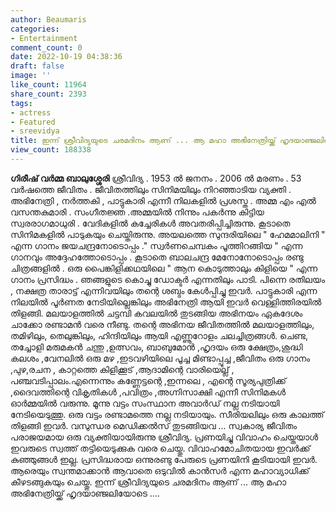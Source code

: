 ```yaml
---
author: Beaumaris
categories:
- Entertainment
comment_count: 0
date: 2022-10-19 04:38:36
draft: false
image: ''
like_count: 11964
share_count: 2393
tags:
- actress
- Featured
- sreevidya
title: ഇന്ന് ശ്രീവിദ്യയുടെ ചരമദിനം ആണ് ... ആ മഹാ അഭിനേത്രിയ്ക്ക് ഹൃദയാഞ്ജലിയോടെ...
view_count: 188338
---
```


**ഗിരീഷ് വർമ്മ ബാലുശ്ശേരി** ശ്രീവിദ്യ . 1953 ൽ ജനനം . 2006 ൽ മരണം . 53 വർഷത്തെ ജീവിതം . ജീവിതത്തിലും സിനിമയിലും നിറഞ്ഞാടിയ വ്യക്തി . അഭിനേത്രി , നർത്തകി , പാട്ടുകാരി എന്നീ നിലകളിൽ പ്രശസ്ത . അമ്മ എം എൽ വസന്തകുമാരി . സംഗീതജ്ഞ .അമ്മയിൽ നിന്നും പകർന്നു കിട്ടിയ സ്വരരാഗമാധുരി . വേദികളിൽ കച്ചേരികൾ അവതരിപ്പിച്ചിരുന്നു. കൂടാതെ സിനിമകളിൽ പാടുകയും ചെയ്തിരുന്നു. അയലത്തെ സുന്ദരിയിലെ " ഹേമമാലിനി " എന്ന ഗാനം ജയചന്ദ്രനോടൊപ്പം ." സ്വർണചെമ്പകം പൂത്തിറങ്ങിയ " എന്ന ഗാനവും അദ്ദേഹത്തോടൊപ്പം . കൂടാതെ ബാലചന്ദ്ര മേനോനോടൊപ്പം രണ്ടു ചിത്രങ്ങളിൽ . ഒരു പൈങ്കിളിക്കഥയിലെ " ആന കൊടുത്താലും കിളിയെ " എന്ന ഗാനം പ്രസിദ്ധം . ഞങ്ങളുടെ കൊച്ചു ഡോക്ടർ എന്നതിലും പാടി. പിന്നെ രതിലയം , നക്ഷത്ര താരാട്ട് എന്നിവയിലും തന്റെ ശബ്ദം കേൾപ്പിച്ചു ഇവർ. പാട്ടുകാരി എന്ന നിലയിൽ പൂർണത നേടിയില്ലെങ്കിലും അഭിനേത്രി ആയി ഇവർ വെള്ളിത്തിരയിൽ തിളങ്ങി. മലയാളത്തിൽ ചട്ടമ്പി കവലയിൽ തുടങ്ങിയ അഭിനയം ഏകദേശം ചാക്കോ രണ്ടാമൻ വരെ നീണ്ടു. തന്റെ അഭിനയ ജീവിതത്തിൽ മലയാളത്തിലും, തമിഴിലും, തെലുങ്കിലും, ഹിന്ദിയിലും ആയി എണ്ണൂറോളം ചലച്ചിത്രങ്ങൾ. ചെണ്ട, തച്ചോളി മരുമകൻ ചന്തു ,ഉത്സവം, ബാബുമോൻ ,ഹൃദയം ഒരു ക്ഷേത്രം,ശുദ്ധി കലശം ,വേനലിൽ ഒരു മഴ ,ഇടവഴിയിലെ പൂച്ച മിണ്ടാപ്പൂച്ച ,ജീവിതം ഒരു ഗാനം ,പുഴ,രചന , കാറ്റത്തെ കിളിക്കൂട് ,ആദാമിന്റെ വാരിയെല്ല് , പഞ്ചവടിപ്പാലം.എന്നെന്നും കണ്ണേട്ടന്റെ ,ഇന്നലെ , എന്റെ സൂര്യപുത്രിക്ക് ,ദൈവത്തിന്റെ വികൃതികൾ ,പവിത്രം ,അഗ്നിസാക്ഷി എന്നീ സിനിമകൾ ഓർമ്മയിൽ വരുന്നു. മൂന്നു വട്ടം സംസ്ഥാന അവാർഡ് നല്ല നടിയായി നേടിയെടുത്തു. ഒരു വട്ടം രണ്ടാമത്തെ നല്ല നടിയായും. സീരിയലിലും ഒരു കാലത്ത് തിളങ്ങി ഇവർ. വസുന്ധര മെഡിക്കൽസ് തുടങ്ങിയവ ... സ്വകാര്യ ജീവിതം പരാജയമായ ഒരു വ്യക്തിയായിരുന്നു ശ്രീവിദ്യ. പ്രണയിച്ചു വിവാഹം ചെയ്തയാൾ ഇവരുടെ സ്വത്ത് തട്ടിയെടുക്കുക വരെ ചെയ്തു. വിവാഹമോചിതയായ ഇവർക്ക് കുഞ്ഞുങ്ങൾ ഇല്ല. പ്രസിദ്ധരായ ഒന്നുരണ്ടു പേരുടെ പ്രണയിനി കൂടിയായി ഇവർ. ആരെയും സ്വന്തമാക്കാൻ ആവാതെ ഒടുവിൽ കാൻസർ എന്ന മഹാവ്യാധിക്ക് കീഴടങ്ങുകയും ചെയ്തു. ഇന്ന് ശ്രീവിദ്യയുടെ ചരമദിനം ആണ് ... ആ മഹാ അഭിനേത്രിയ്ക്ക് ഹൃദയാഞ്ജലിയോടെ ....